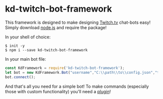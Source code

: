 # kd-twitch-bot-framework
This framework is designed to make designing [Twitch.tv](https://twitch.tv) chat-bots easy!
Simply download [node.js](https://nodejs.org) and require the package!

In your shell of choice:
```
$ init -y
$ npm i --save kd-twitch-bot-framework
```

In your main bot file:
```Javascript
const KdFramework = require('kd-twitch-bot-framework');
let bot = new KdFramework.Bot("username","C:\\path\\to\\config.json","twitch oauth key",["owners","(NYI)"],["channels","to","join"]);
bot.connect();
```

And that's all you need for a simple bot! To make commands (especially those with custom functionality) you'll need a [plugin](https://kd-twitch-bot-framework.readthedocs.io/en/latest/plugin)!